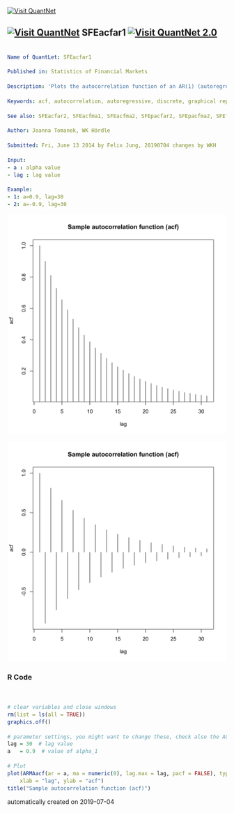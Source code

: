 [<img src="https://github.com/QuantLet/Styleguide-and-FAQ/blob/master/pictures/banner.png" width="888" alt="Visit QuantNet">](http://quantlet.de/)

## [<img src="https://github.com/QuantLet/Styleguide-and-FAQ/blob/master/pictures/qloqo.png" alt="Visit QuantNet">](http://quantlet.de/) **SFEacfar1** [<img src="https://github.com/QuantLet/Styleguide-and-FAQ/blob/master/pictures/QN2.png" width="60" alt="Visit QuantNet 2.0">](http://quantlet.de/)

```yaml

Name of QuantLet: SFEacfar1

Published in: Statistics of Financial Markets

Description: 'Plots the autocorrelation function of an AR(1) (autoregressive) process.'

Keywords: acf, autocorrelation, autoregressive, discrete, graphical representation, linear, plot, process, simulation, stationary, stochastic, stochastic-process, time-series

See also: SFEacfar2, SFEacfma1, SFEacfma2, SFEpacfar2, SFEpacfma2, SFEfgnacf

Author: Joanna Tomanek, WK Härdle

Submitted: Fri, June 13 2014 by Felix Jung, 20190704 changes by WKH

Input: 
- a : alpha value
- lag : lag value

Example: 
- 1: a=0.9, lag=30
- 2: a=-0.9, lag=30

```

![Picture1](SFEacfar1_1-1.png)

![Picture2](SFEacfar1_2-1.png)

### R Code
```r


# clear variables and close windows
rm(list = ls(all = TRUE))
graphics.off()

# parameter settings, you might want to change these, check also the ACF if you enter e.g. a = -0.9
lag = 30  # lag value
a   = 0.9  # value of alpha_1

# Plot
plot(ARMAacf(ar = a, ma = numeric(0), lag.max = lag, pacf = FALSE), type = "h", 
    xlab = "lag", ylab = "acf")
title("Sample autocorrelation function (acf)")

```

automatically created on 2019-07-04